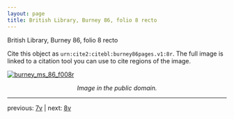 ```yaml
---
layout: page
title: British Library, Burney 86, folio 8 recto
---
```


British Library, Burney 86, folio 8 recto

Cite this object as `urn:cite2:citebl:burney86pages.v1:8r`.  The full image is linked to a citation tool you can use to cite regions of the image.

[![burney_ms_86_f008r](http://www.homermultitext.org/iipsrv?IIIF=/project/homer/pyramidal/deepzoom/citebl/burney86imgs/v1/burney_ms_86_f008r.tif/full/800,/0/default.jpg)](http://www.homermultitext.org/ict2/?urn=urn:cite2:citebl:burney86imgs.v1:burney_ms_86_f008r) 

<p style="text-align: center; font-style: italic;">Image in the public domain.</p>

---

previous: [7v](../7v/) | next: [8v](../8v/)